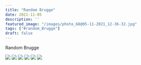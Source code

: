 ```yaml
---
title: "Random Brugge"
date: 2021-11-05
description: ''
featured_image: "/images/photo_68@05-11-2021_12-36-32.jpg"
tags: ["#random_Brugge"]
draft: false
---
```


Random Brugge

![](/images/photo_68@05-11-2021_12-36-32.jpg)
![](/images/photo_69@05-11-2021_12-36-32.jpg)
![](/images/photo_70@05-11-2021_12-36-32.jpg)
![](/images/photo_71@05-11-2021_12-36-32.jpg)
![](/images/photo_72@05-11-2021_12-36-32.jpg)
![](/images/photo_73@05-11-2021_12-36-32.jpg)
